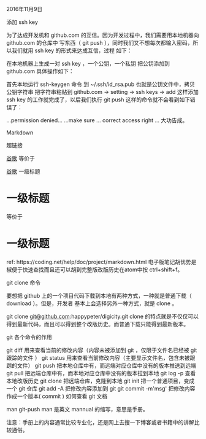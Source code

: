 2016年11月9日

添加 ssh key

为了达成开发机和 github.com 的互信。因为开发过程中，我们需要用本地机器向 github.com 的仓库中 写东西（ git push ），同时我们又不想每次都输入密码，所以我们就用 ssh key 的形式来达成互信，过程 如下：

在本地机器上生成一对 ssh key ，一个公钥，一个私钥
把公钥添加到 github.com
具体操作如下：

首先本地运行 ssh-keygen 命令
到 ~/.ssh/id_rsa.pub 也就是公钥文件中，拷贝公钥字符串
把字符串粘贴到 github.com -> setting -> ssh keys -> add
这样添加 ssh key 的工作就完成了，以后我们执行 git push 这样的命令就不会看到如下错误了：

...permission denied...
...make sure ... correct access right ...
大功告成。

Markdown

超链接

[谷歌](http://google.com)
等价于

<a href='http://google.com'>谷歌</a>
一级标题

# 一级标题
等价于

<h1> 一级标题 </h1>
ref: https://coding.net/help/doc/project/markdown.html
电子版笔记胡优势是椒便于快速查找而且还可以胡到完整版改版历史在atom中按 ctrl+shift+f。

git clone 命令

要想把 github 上的一个项目代码下载到本地有两种方式，一种就是普通下载（ download ）。但是，开发者 基本上会选择另外一种方式，就是 clone 。

git clone git@github.com:happypeter/digicity.git
clone 的特点就是不仅仅可以得到最新代码，而且可以得到整个改版历史。而普通下载只能得到最新版本。

git 各个命令的作用

git diff 用来查看当前的修改内容（内容未被添加到 git ，仅限于文件名已经被 git 跟踪的文件 ）
git status 用来查看当前修改内容（主要显示文件名，包含未被跟踪的文件）
git push 把本地仓库中有，而远端对应仓库中没有的版本推送到远端
git pull 把远端仓库中有，而本地对应仓库中没有的版本拉到本地
git log -p 查看本地改版历史
git clone 把远端仓库，克隆到本地
git init 把一个普通项目，变成一个 git 仓库
git add -A 把修改内容添加到 git
git commit -m'msg' 把修改内容作成一个版本( commit )
如何查看 git 文档

man git-push
man 是英文 mannual 的缩写，意思是手册。

注意：手册上的内容通常比较专业化，还是网上去搜一下博客或者书籍中的讲解比较通俗。
